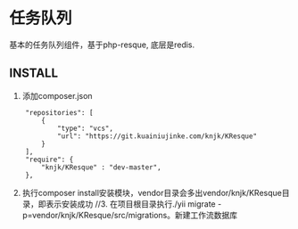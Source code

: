 任务队列
===============================

基本的任务队列组件，基于php-resque, 底层是redis.

INSTALL
-------------------
1. 添加composer.json
```
    "repositories": [
        {
            "type": "vcs",
            "url": "https://git.kuainiujinke.com/knjk/KResque"
        }
    ],
    "require": {
        "knjk/KResque" : "dev-master",
    },
```

2. 执行composer install安装模块，vendor目录会多出vendor/knjk/KResque目录，即表示安装成功
//3. 在项目根目录执行./yii migrate -p=vendor/knjk/KResque/src/migrations。新建工作流数据库
